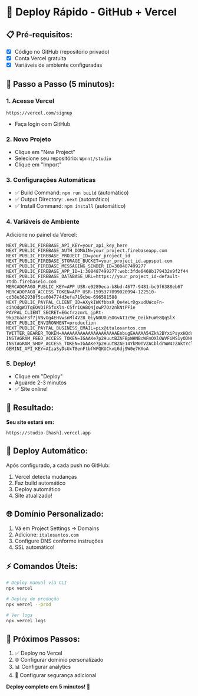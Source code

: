 # 🎯 Deploy Rápido - GitHub + Vercel

## 📋 Pré-requisitos:
- [x] Código no GitHub (repositório privado)
- [x] Conta Vercel gratuita
- [x] Variáveis de ambiente configuradas

## 🚀 Passo a Passo (5 minutos):

### 1. **Acesse Vercel**
```
https://vercel.com/signup
```
- Faça login com GitHub

### 2. **Novo Projeto**
- Clique em "New Project"
- Selecione seu repositório: `Wpnnt/studio`
- Clique em "Import"

### 3. **Configurações Automáticas**
- ✅ Build Command: `npm run build` (automático)
- ✅ Output Directory: `.next` (automático)
- ✅ Install Command: `npm install` (automático)

### 4. **Variáveis de Ambiente**
Adicione no painel da Vercel:

```env
NEXT_PUBLIC_FIREBASE_API_KEY=your_api_key_here
NEXT_PUBLIC_FIREBASE_AUTH_DOMAIN=your_project.firebaseapp.com
NEXT_PUBLIC_FIREBASE_PROJECT_ID=your_project_id
NEXT_PUBLIC_FIREBASE_STORAGE_BUCKET=your_project_id.appspot.com
NEXT_PUBLIC_FIREBASE_MESSAGING_SENDER_ID=308487499277
NEXT_PUBLIC_FIREBASE_APP_ID=1:308487499277:web:3fde6468b179432e9f2f44
NEXT_PUBLIC_FIREBASE_DATABASE_URL=https://your_project_id-default-rtdb.firebaseio.com
MERCADOPAGO_PUBLIC_KEY=APP_USR-e9289eca-b8bd-4677-9481-bc9f6388eb67
MERCADOPAGO_ACCESS_TOKEN=APP_USR-1595377099020994-122510-cd38e362938f5ca604774d3efa719cbe-696581588
NEXT_PUBLIC_PAYPAL_CLIENT_ID=AXykIWKfbbsR_Qe4eLrDgxudUWcoFn-cihQdgWJTqEOVQiP5fxXln-C5fr1QABQ4jowP7Oz2nkNtPFie
PAYPAL_CLIENT_SECRET=EGcfrzzmrL_jpRt-9kp2GaaF3f7jVNvOg4EHVwsnMl4V28_0iyN0UXu5OGvAT1c9e_OeikFuWe8QqSlX
NEXT_PUBLIC_ENVIRONMENT=production
NEXT_PUBLIC_PAYPAL_BUSINESS_EMAIL=pix@italosantos.com
TWITTER_BEARER_TOKEN=AAAAAAAAAAAAAAAAAAAAAEebugEAAAAA54Zk%2BYxiPsyxHQdrsWm5enS8C9M%3DkOVn6m1pvz8wb1jqM9QQTLpeFs7QyZvOeJycHfjXdrDw7M378z
INSTAGRAM_FEED_ACCESS_TOKEN=IGAAKe7p2HuutBZAFBpWHNBcWFmOXlOWVFiMS1yODN6elprU1oxRlZAtb0UxMnRZATFdSN0JLbUZASMXJpMElmLXhZARVRuWHNJYTNRcGt5blNWYlczb3FWYzcxemQ3Y2pkaHg1NkVSMzBDc21JRENpMTl2dGxNMzFPZATBWdHBCUW1TZAwZDZD
INSTAGRAM_SHOP_ACCESS_TOKEN=IGAAKe7p2HuutBZAE14YkM0TVZACbldrWW4zZAktYclFPb1c3ZADQ5emFhNjFJOEI2MFlHMGxlWXRxR2ExSmpSZADg4MTBNcVMtTkxoNzhMODFaMnpnMnZAnNG1RUGNXcHpQTGVoaF9uNTBsbENFaGV0Mm84bkpGTWJFR1FFMnhOSm5VOAZDZD
GEMINI_API_KEY=AIzaSyDsUxT8enFtbfWFQKUCkvL6dj9W0e7KXoA
```

### 5. **Deploy!**
- Clique em "Deploy"
- Aguarde 2-3 minutos
- ✅ Site online!

## 🎉 **Resultado:**

**Seu site estará em:**
```
https://studio-[hash].vercel.app
```

## 🔄 **Deploy Automático:**

Após configurado, a cada push no GitHub:
1. Vercel detecta mudanças
2. Faz build automático
3. Deploy automático
4. Site atualizado!

## 🌐 **Domínio Personalizado:**

1. Vá em Project Settings → Domains
2. Adicione: `italosantos.com`
3. Configure DNS conforme instruções
4. SSL automático!

## ⚡ **Comandos Úteis:**

```bash
# Deploy manual via CLI
npx vercel

# Deploy de produção
npx vercel --prod

# Ver logs
npx vercel logs
```

## 🎯 **Próximos Passos:**

1. ✅ Deploy no Vercel
2. 🌐 Configurar domínio personalizado
3. 📊 Configurar analytics
4. 🔐 Configurar segurança adicional

**Deploy completo em 5 minutos! 🚀**
